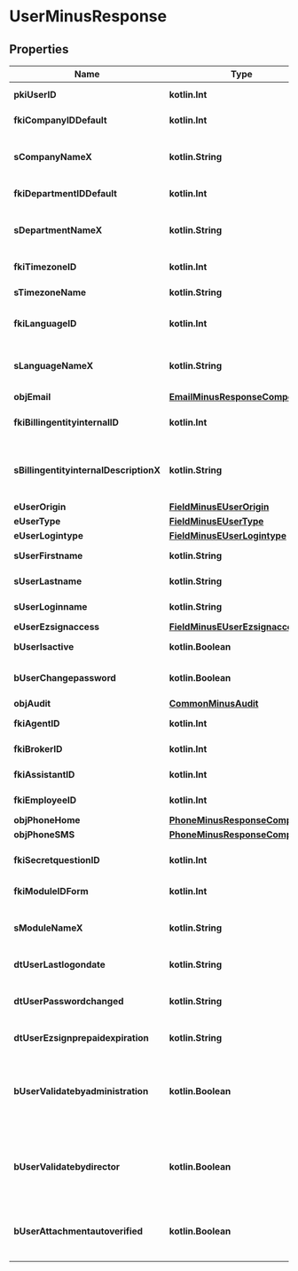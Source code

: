 
# UserMinusResponse

## Properties
Name | Type | Description | Notes
------------ | ------------- | ------------- | -------------
**pkiUserID** | **kotlin.Int** | The unique ID of the User | 
**fkiCompanyIDDefault** | **kotlin.Int** | The unique ID of the Company | 
**sCompanyNameX** | **kotlin.String** | The Name of the Company in the language of the requester | 
**fkiDepartmentIDDefault** | **kotlin.Int** | The unique ID of the Department | 
**sDepartmentNameX** | **kotlin.String** | The Name of the Department in the language of the requester | 
**fkiTimezoneID** | **kotlin.Int** | The unique ID of the Timezone | 
**sTimezoneName** | **kotlin.String** | The description of the Timezone | 
**fkiLanguageID** | **kotlin.Int** | The unique ID of the Language.  Valid values:  |Value|Description| |-|-| |1|French| |2|English| | 
**sLanguageNameX** | **kotlin.String** | The Name of the Language in the language of the requester | 
**objEmail** | [**EmailMinusResponseCompound**](EmailMinusResponseCompound.md) |  | 
**fkiBillingentityinternalID** | **kotlin.Int** | The unique ID of the Billingentityinternal. | 
**sBillingentityinternalDescriptionX** | **kotlin.String** | The description of the Billingentityinternal in the language of the requester | 
**eUserOrigin** | [**FieldMinusEUserOrigin**](FieldMinusEUserOrigin.md) |  | 
**eUserType** | [**FieldMinusEUserType**](FieldMinusEUserType.md) |  | 
**eUserLogintype** | [**FieldMinusEUserLogintype**](FieldMinusEUserLogintype.md) |  | 
**sUserFirstname** | **kotlin.String** | The first name of the user | 
**sUserLastname** | **kotlin.String** | The last name of the user | 
**sUserLoginname** | **kotlin.String** | The login name of the User. | 
**eUserEzsignaccess** | [**FieldMinusEUserEzsignaccess**](FieldMinusEUserEzsignaccess.md) |  | 
**bUserIsactive** | **kotlin.Boolean** | Whether the User is active or not | 
**bUserChangepassword** | **kotlin.Boolean** | Whether if the User is forced to change its password | 
**objAudit** | [**CommonMinusAudit**](CommonMinusAudit.md) |  | 
**fkiAgentID** | **kotlin.Int** | The unique ID of the Agent. |  [optional]
**fkiBrokerID** | **kotlin.Int** | The unique ID of the Broker. |  [optional]
**fkiAssistantID** | **kotlin.Int** | The unique ID of the Assistant. |  [optional]
**fkiEmployeeID** | **kotlin.Int** | The unique ID of the Employee. |  [optional]
**objPhoneHome** | [**PhoneMinusResponseCompound**](PhoneMinusResponseCompound.md) |  |  [optional]
**objPhoneSMS** | [**PhoneMinusResponseCompound**](PhoneMinusResponseCompound.md) |  |  [optional]
**fkiSecretquestionID** | **kotlin.Int** | The unique ID of the Secretquestion.  Valid values:  |Value|Description| |-|-| |1|The name of the hospital in which you were born| |2|The name of your grade school| |3|The last name of your favorite teacher| |4|Your favorite sports team| |5|Your favorite TV show| |6|Your favorite movie| |7|The name of the street on which you grew up| |8|The name of your first employer| |9|Your first car| |10|Your favorite food| |11|The name of your first pet| |12|Favorite musician/band| |13|What instrument you play| |14|Your father&#39;s middle name| |15|Your mother&#39;s maiden name| |16|Name of your eldest child| |17|Your spouse&#39;s middle name| |18|Favorite restaurant| |19|Childhood nickname| |20|Favorite vacation destination| |21|Your boat&#39;s name| |22|Date of Birth (YYYY-MM-DD)| |  [optional]
**fkiModuleIDForm** | **kotlin.Int** | The unique ID of the Module |  [optional]
**sModuleNameX** | **kotlin.String** | The Name of the Module in the language of the requester |  [optional]
**dtUserLastlogondate** | **kotlin.String** | The last logon date of the User |  [optional]
**dtUserPasswordchanged** | **kotlin.String** | The date at which the User&#39;s password was last changed |  [optional]
**dtUserEzsignprepaidexpiration** | **kotlin.String** | The eZsign prepaid expiration date |  [optional]
**bUserValidatebyadministration** | **kotlin.Boolean** | Whether if the transactions in which the User is implicated must be validated by administrative personnel or not |  [optional]
**bUserValidatebydirector** | **kotlin.Boolean** | Whether if the transactions in which the User is implicated must be validated by a director or not |  [optional]
**bUserAttachmentautoverified** | **kotlin.Boolean** | Whether if Attachments uploaded by the User must be validated or not |  [optional]



